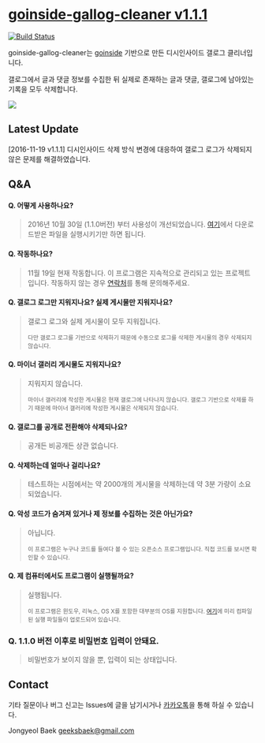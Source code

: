 # [goinside-gallog-cleaner v1.1.1](https://github.com/geeksbaek/goinside-gallog-cleaner/releases/latest)
[![Build Status](https://travis-ci.org/geeksbaek/goinside-gallog-cleaner.svg?branch=master)](https://travis-ci.org/geeksbaek/goinside-gallog-cleaner)

goinside-gallog-cleaner는 [goinside](https://github.com/geeksbaek/goinside) 기반으로 만든 디시인사이드 갤로그 클리너입니다. 

갤로그에서 글과 댓글 정보를 수집한 뒤 실제로 존재하는 글과 댓글, 갤로그에 남아있는 기록을 모두 삭제합니다.

![](https://github.com/geeksbaek/goinside-gallog-cleaner/blob/master/guide.gif?raw=true)

## Latest Update
[2016-11-19 v1.1.1] 디시인사이드 삭제 방식 변경에 대응하여 갤로그 로그가 삭제되지 않은 문제를 해결하였습니다.

## Q&A
#### Q. 어떻게 사용하나요?
> 2016년 10월 30일 (1.1.0버전) 부터 사용성이 개선되었습니다. [여기](https://github.com/geeksbaek/goinside-gallog-cleaner/releases/latest)에서 다운로드받은 파일을 실행시키기만 하면 됩니다.

#### Q. 작동하나요?
> 11월 19일 현재 작동합니다. 이 프로그램은 지속적으로 관리되고 있는 프로젝트입니다. 작동하지 않는 경우 [연락처](#contact)를 통해 문의해주세요.

#### Q. 갤로그 로그만 지워지나요? 실제 게시물만 지워지나요?
> 갤로그 로그와 실제 게시물이 모두 지워집니다.
>
> <sub>다만 갤로그 로그를 기반으로 삭제하기 때문에 수동으로 로그를 삭제한 게시물의 경우 삭제되지 않습니다.</sub>

#### Q. 마이너 갤러리 게시물도 지워지나요?
> 지워지지 않습니다. 
>
> <sub>마이너 갤러리에 작성한 게시물은 현재 갤로그에 나타나지 않습니다. 갤로그 기반으로 삭제를 하기 때문에 마이너 갤러리에 작성한 게시물은 삭제되지 않습니다.</sub>

#### Q. 갤로그를 공개로 전환해야 삭제되나요?
> 공개든 비공개든 상관 없습니다.

#### Q. 삭제하는데 얼마나 걸리나요?
> 테스트하는 시점에서는 약 2000개의 게시물을 삭제하는데 약 3분 가량이 소요되었습니다.

#### Q. 악성 코드가 숨겨져 있거나 제 정보를 수집하는 것은 아닌가요?
> 아닙니다. 
>
> <sub>이 프로그램은 누구나 코드를 들여다 볼 수 있는 오픈소스 프로그램입니다. 직접 코드를 보시면 확인할 수 있습니다.</sub> 

#### Q. 제 컴퓨터에서도 프로그램이 실행될까요?
> 실행됩니다.
>
> <sub>이 프로그램은 윈도우, 리눅스, OS X를 포함한 대부분의 OS를 지원합니다. [여기](https://github.com/geeksbaek/goinside-gallog-cleaner/releases/latest)에 미리 컴파일된 실행 파일들이 업로드되어 있습니다.</sub>

### Q. 1.1.0 버전 이후로 비밀번호 입력이 안돼요.
> 비밀번호가 보이지 않을 뿐, 입력이 되는 상태입니다.

## Contact
기타 질문이나 버그 신고는 Issues에 글을 남기시거나 [카카오톡](https://open.kakao.com/o/s3tYb7m)을 통해 하실 수 있습니다.

Jongyeol Baek <geeksbaek@gmail.com>
